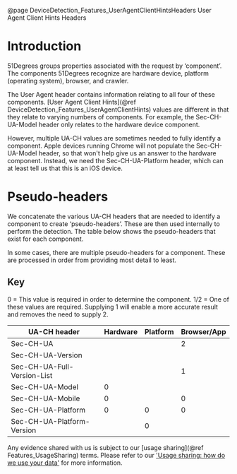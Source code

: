 @page DeviceDetection_Features_UserAgentClientHintsHeaders User Agent Client Hints Headers

# Introduction

51Degrees groups properties associated with the request by ‘component’. The components 51Degrees recognize are hardware device, platform (operating system), browser, and crawler.

The User Agent header contains information relating to all four of these components. [User Agent Client Hints](@ref DeviceDetection_Features_UserAgentClientHints) values are different in that they relate to varying numbers of components. For example, the Sec-CH-UA-Model header only relates to the hardware device component.

However, multiple UA-CH values are sometimes needed to fully identify a component. Apple devices running Chrome will not populate the Sec-CH-UA-Model header, so that won't help give us an answer to the hardware component. Instead, we need the Sec-CH-UA-Platform header, which can at least tell us that this is an iOS device.

# Pseudo-headers

We concatenate the various UA-CH headers that are needed to identify a component to create ‘pseudo-headers’. These are then used internally to perform the detection. The table below shows the pseudo-headers that exist for each component.

In some cases, there are multiple pseudo-headers for a component. These are processed in order from providing most detail to least. 

## Key
0 = This value is required in order to determine the component.
1/2 = One of these values are required. Supplying 1 will enable a more accurate result and removes the need to supply 2.

|UA-CH header|Hardware|Platform|Browser/App|
|---|---|---|---|
|Sec-CH-UA|||2|
|Sec-CH-UA-Version|||| 
|Sec-CH-UA-Full-Version-List|||1|
|Sec-CH-UA-Model|0|||
|Sec-CH-UA-Mobile|0||0|
|Sec-CH-UA-Platform|0|0|0|
|Sec-CH-UA-Platform-Version||0||

Any evidence shared with us is subject to our [usage sharing](@ref Features_UsageSharing) terms. Please refer to our ['Usage sharing: how do we use your data'](https://51degrees.com/blog/usage-sharing-how-we-use-your-data) for more information.
